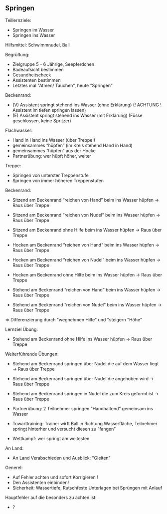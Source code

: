 ## Springen
Teillernziele:
- Springen im Wasser
- Springen ins Wasser

Hilfsmittel: Schwimmnudel, Ball

Begrüßung:
- Zielgruppe 5 – 6 Jährige, Seepferdchen
- Badeaufsicht bestimmen
- Gesundheitscheck
- Assistenten bestimmen
- Letztes mal "Atmen/ Tauchen", heute "Springen"

Beckenrand:
- (V) Assistent springt stehend ins Wasser (ohne Erklärung) (! ACHTUNG ! Assistent im tiefen springen lassen)
- (E) Assistent springt stehend ins Wasser (mit Erklärung) (Füsse geschlossen, keine Spritzer)

Flachwasser:
- Hand in Hand ins Wasser (über Treppe!)
- gemeinsammes “hüpfen” (im Kreis stehend Hand in Hand)
- gemeinsammes “hüpfen” aus der Hocke
- Partnerübung: wer hüpft höher, weiter

Treppe: 
- Springen von unterster Treppenstufe
- Springen von immer höheren Treppenstufen

Beckenrand:
- Sitzend am Beckenrand “reichen von Hand” beim ins Wasser hüpfen → Raus über Treppe
- Sitzend am Beckenrand “reichen von Nudel” beim ins Wasser hüpfen → Raus über Treppe
- Sitzend am Beckenrand ohne Hilfe beim ins Wasser hüpfen → Raus über Treppe

- Hocken am Beckenrand “reichen von Hand” beim ins Wasser hüpfen → Raus über Treppe
- Hocken am Beckenrand “reichen von Nudel” beim ins Wasser hüpfen → Raus über Treppe
- Hocken am Beckenrand ohne Hilfe beim ins Wasser hüpfen → Raus über Treppe

- Stehend am Beckenrand “reichen von Hand” beim ins Wasser hüpfen → Raus über Treppe
- Stehend am Beckenrand “reichen von Nudel” beim ins Wasser hüpfen → Raus über Treppe

=> Differenzierung durch "wegnehmen Hilfe" und "steigern "Höhe"

Lernziel Übung: 
- Stehend am Beckenrand ohne Hilfe ins Wasser hüpfen → Raus über Treppe

Weiterführende Übungen:
- Stehend am Beckenrand springen über Nudel die auf dem Wasser liegt → Raus über Treppe
- Stehend am Beckenrand springen über Nudel die angehoben wird → Raus über Treppe
- Stehend am Beckenrand springen in Nudel die zum Kreis geformt ist → Raus über Treppe
- Partnerübung: 2 Teilnehmer springen “Handhaltend” gemeinsam ins Wasser
- Towarttraining: Trainer wirft Ball in Richtung Wasserfläche, Teilnehmer springt hinterher und versucht diesen zu “fangen”

- Wettkampf: wer springt am weitesten

An Land:
- An Land Verabschieden und Ausblick: "Gleiten"

Generel:
- Auf Fehler achten und sofort Korrigieren !
- Den Assistenten einbinden!
- Sicherheit: Wassertiefe, Rutschfeste Unterlagen bei Sprüngen mit Anlauf

Hauptfehler auf die besonders zu achten ist:
- ?